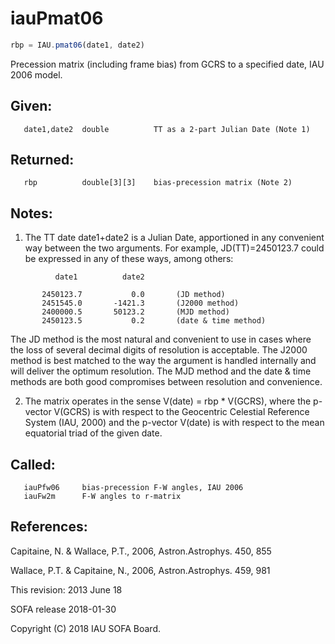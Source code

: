 # iauPmat06

```js
rbp = IAU.pmat06(date1, date2)
```

Precession matrix (including frame bias) from GCRS to a specified
date, IAU 2006 model.

## Given:
```
   date1,date2  double          TT as a 2-part Julian Date (Note 1)
```

## Returned:
```
   rbp          double[3][3]    bias-precession matrix (Note 2)
```

## Notes:

1) The TT date date1+date2 is a Julian Date, apportioned in any
   convenient way between the two arguments.  For example,
   JD(TT)=2450123.7 could be expressed in any of these ways,
   among others:

```
          date1          date2

       2450123.7           0.0       (JD method)
       2451545.0       -1421.3       (J2000 method)
       2400000.5       50123.2       (MJD method)
       2450123.5           0.2       (date & time method)
```

   The JD method is the most natural and convenient to use in
   cases where the loss of several decimal digits of resolution
   is acceptable.  The J2000 method is best matched to the way
   the argument is handled internally and will deliver the
   optimum resolution.  The MJD method and the date & time methods
   are both good compromises between resolution and convenience.

2) The matrix operates in the sense V(date) = rbp * V(GCRS), where
   the p-vector V(GCRS) is with respect to the Geocentric Celestial
   Reference System (IAU, 2000) and the p-vector V(date) is with
   respect to the mean equatorial triad of the given date.

## Called:
```
   iauPfw06     bias-precession F-W angles, IAU 2006
   iauFw2m      F-W angles to r-matrix
```

## References:

   Capitaine, N. & Wallace, P.T., 2006, Astron.Astrophys. 450, 855

   Wallace, P.T. & Capitaine, N., 2006, Astron.Astrophys. 459, 981

This revision:  2013 June 18

SOFA release 2018-01-30

Copyright (C) 2018 IAU SOFA Board.